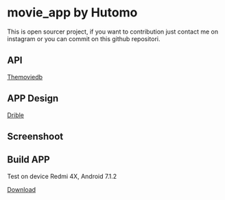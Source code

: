 # movie_app by Hutomo

This is open sourcer project, if you want to contribution just contact me on instagram or you can commit on this github repositori.


## API 
[Themoviedb](www.themoviedb.org)

## APP Design
[Drible](https://dribbble.com/shots/4828362-Movie-app)

## Screenshoot


## Build APP
Test on device Redmi 4X, Android 7.1.2

[Download](https://drive.google.com/open?id=1SYnHTdN12-tWdF37SMvuhNwkPsdkpc2i)